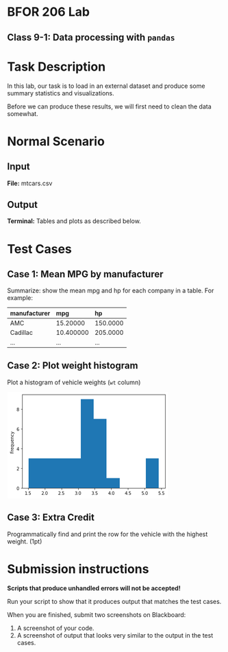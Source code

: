 # BFOR 206 Lab
## Class 9-1: Data processing with `pandas`


# Task Description

In this lab, our task is to load in an external dataset
and produce some summary statistics and visualizations.

Before we can produce these results, we will first need to
clean the data somewhat.

# Normal Scenario

## Input
**File:** mtcars.csv

## Output
**Terminal:** Tables and plots as described below.


# Test Cases


## Case 1: Mean MPG by manufacturer
Summarize: show the mean mpg and hp for each company
in a table. For example:


| manufacturer     | mpg | hp     |
| :------------- | :------------- | :-- |
| AMC      | 15.20000    |  150.0000 |
| Cadillac | 10.400000   | 205.0000 |
| ... | ...  | ... |


## Case 2: Plot weight histogram
Plot a histogram of vehicle weights (`wt` column)

![image](mtcars_hist.png)


## Case 3: Extra Credit

Programmatically find and print the row for the vehicle with the highest weight. (1pt)

# Submission instructions

**Scripts that produce unhandled errors will not be accepted!**

Run your script to show that it produces output that
matches the test cases.

When you are finished, submit two screenshots on Blackboard:
1.  A screenshot of your code.
2.  A screenshot of output that looks very
    similar to the output in the test cases.
